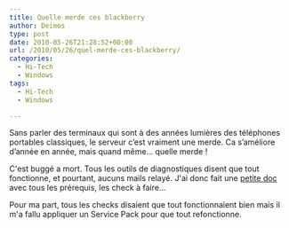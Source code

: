 ```yaml
---
title: Quelle merde ces blackberry
author: Deimos
type: post
date: 2010-05-26T21:28:52+00:00
url: /2010/05/26/quel-merde-ces-blackberry/
categories:
  - Hi-Tech
  - Windows
tags:
  - Hi-Tech
  - Windows

---
```


Sans parler des terminaux qui sont à des années lumières des téléphones portables classiques, le serveur c’est vraiment une merde. Ca s’améliore d’année en année, mais quand même… quelle merde !

C'est buggé a mort. Tous les outils de diagnostiques disent que tout fonctionne, et pourtant, aucuns mails relayé. J'ai donc fait une [petite doc][1] avec tous les prérequis, les check à faire...
  
Pour ma part, tous les checks disaient que tout fonctionnaient bien mais il m'a fallu appliquer un Service Pack pour que tout refonctionne.

 [1]: http://wiki.deimos.fr/V%C3%A9rifier_le_bon_fonctionnement_d%27un_serveur_BlackBerry
